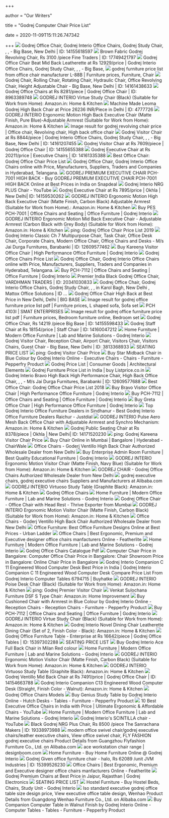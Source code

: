 +++
        
author = "Our Writers"
        
title = "Godrej Computer Chair Price List"
        
date = 2020-11-09T15:11:26.747342
        
+++
[ ![](https://4.imimg.com/data4/HW/GK/MY-3198171/godrej-beat-mid-back-fabric-chair-500x500.jpeg)](https://4.imimg.com/data4/HW/GK/MY-3198171/godrej-beat-mid-back-fabric-chair-500x500.jpeg) Godrej Office Chair, Godrej Interio Office Chairs, Godrej Study Chair,    ,   ,      - Big  Base, New Delhi | ID: 14155618597
[ ![](https://5.imimg.com/data5/HD/MH/MY-2703322/img_0564-250x250.jpeg)](https://5.imimg.com/data5/HD/MH/MY-2703322/img_0564-250x250.jpeg) Brown Fabric Godrej Revolving Chair, Rs 3100 /piece Fine Traders | ID:  17749421797
[ ![](https://4.imimg.com/data4/LG/ND/MY-3198171/godrej-beat-mid-back-leatherette-chair-500x500.jpeg)](https://4.imimg.com/data4/LG/ND/MY-3198171/godrej-beat-mid-back-leatherette-chair-500x500.jpeg) Godrej Office Chair Beat Mid Back Leatherette at Rs 12929/price | Godrej  Interio Office Chairs, Godrej Study Chair,   ,    ,      - Big Base,
[ ![](https://i.pinimg.com/originals/00/31/42/003142a37e24bb9b22b79b2b8314fb22.jpg)](https://i.pinimg.com/originals/00/31/42/003142a37e24bb9b22b79b2b8314fb22.jpg) godrej furniture price list from office chair manufacturer L-88B | Furniture  prices, Furniture, Chair
[ ![](https://5.imimg.com/data5/UY/EY/MY-3198171/godrej-regency-mid-back-chair-500x500.jpeg)](https://5.imimg.com/data5/UY/EY/MY-3198171/godrej-regency-mid-back-chair-500x500.jpeg) Godrej Chair, Rolling Chair, Rotating Chair, Hydraulic Chair, Office  Revolving Chair, Height Adjustable Chair - Big Base, New Delhi | ID:  14161438633
[ ![](https://3.imimg.com/data3/JF/JV/MY-3198171/godrej-arm-chairs-500x500.jpg)](https://3.imimg.com/data3/JF/JV/MY-3198171/godrej-arm-chairs-500x500.jpg) Godrej Office Chairs at Rs 8281/piece | Godrej Office Chair | ID: 8963389748
[ ![](https://images-na.ssl-images-amazon.com/images/I/51U7CY0zQWL._SY879_.jpg)](https://images-na.ssl-images-amazon.com/images/I/51U7CY0zQWL._SY879_.jpg) GODREJ INTERIO Virtue Study Chair (Black) (Suitable for Work from Home):  Amazon.in: Home & Kitchen
[ ![](https://tiimg.tistatic.com/fp/1/004/777/leoma-godrej-high-back-chair-726.jpg)](https://tiimg.tistatic.com/fp/1/004/777/leoma-godrej-high-back-chair-726.jpg) Machine Made Leoma Godrej High Back Chair at Price 26236 INR/Piece in Delhi  | ID: 4777726
[ ![](https://images-na.ssl-images-amazon.com/images/I/61Fux5YhyhL._SY679_.jpg)](https://images-na.ssl-images-amazon.com/images/I/61Fux5YhyhL._SY679_.jpg) GODREJ INTERIO Ergonomic Motion High Back Executive Chair (Matte Finish,  Pure Blue)-Adjustable Armrest (Suitable for Work from Home): Amazon.in:  Home & Kitchen
[ ![](https://i.pinimg.com/originals/7e/d6/e4/7ed6e43b7e01729e5fc13b0c77b3dbf6.jpg)](https://i.pinimg.com/originals/7e/d6/e4/7ed6e43b7e01729e5fc13b0c77b3dbf6.jpg) Image result for godrej revolving chair price | Office chair, Revolving  chair, High back office chair
[ ![](https://5.imimg.com/data5/BV/AL/MY-3198171/godrej-premium-executive-visitor-with-arms-chair-500x500.jpeg)](https://5.imimg.com/data5/BV/AL/MY-3198171/godrej-premium-executive-visitor-with-arms-chair-500x500.jpeg) Godrej Visitor Chair at Rs 8844/piece | Godrej Interio Office Chairs, Godrej  Study Chair,   ,   ,       - Big Base, New Delhi | ID: 14161207455
[ ![](https://4.imimg.com/data4/GR/TB/MY-3198171/godrej-beat-visitor-fabric-chair-500x500.jpeg)](https://4.imimg.com/data4/GR/TB/MY-3198171/godrej-beat-visitor-fabric-chair-500x500.jpeg) Godrej Visitor Chair at Rs 7609/piece | Godrej Office Chair | ID:  14155655388
[ ![](https://5.imimg.com/data5/BV/YR/MY-3198171/godrej-premium-executive-very-high-back-chair-500x500.jpeg)](https://5.imimg.com/data5/BV/YR/MY-3198171/godrej-premium-executive-very-high-back-chair-500x500.jpeg) Godrej Executive Chair at Rs 20211/price | Executive Chairs | ID:  14161335388
[ ![](https://4.imimg.com/data4/QH/QY/MY-3716605/godrej-mesh-back-chair-250x250.jpg)](https://4.imimg.com/data4/QH/QY/MY-3716605/godrej-mesh-back-chair-250x250.jpg) Best Office Chair: Godrej Office Chair Price List
[ ![](https://5.imimg.com/data5/RH/WI/GLADMIN-2/godrej-office-chair-500x500.jpg)](https://5.imimg.com/data5/RH/WI/GLADMIN-2/godrej-office-chair-500x500.jpg) Godrej Office Chair, Godrej Interio Office Chairs online with Price,  Manufacturers, Suppliers, Traders and Companies in Hyderabad, Telangana.
[ ![](https://n1.sdlcdn.com/imgs/i/j/a/GODREJ-PREMIUM-EXECUTIVE-CHAIR-PCH-SDL992890844-1-17b27.png)](https://n1.sdlcdn.com/imgs/i/j/a/GODREJ-PREMIUM-EXECUTIVE-CHAIR-PCH-SDL992890844-1-17b27.png) GODREJ PREMIUM EXECUTIVE CHAIR PCH-7001 HIGH BACK - Buy GODREJ PREMIUM  EXECUTIVE CHAIR PCH-7001 HIGH BACK Online at Best Prices in India on  Snapdeal
[ ![](https://i.ytimg.com/vi/oi2HdAV4sgA/maxresdefault.jpg)](https://i.ytimg.com/vi/oi2HdAV4sgA/maxresdefault.jpg) Godrej Interio NRG PLUS Chair - YouTube
[ ![](https://5.imimg.com/data5/VC/PC/MY-3198171/godrej-oxbo-mid-back-chair-500x500.jpeg)](https://5.imimg.com/data5/VC/PC/MY-3198171/godrej-oxbo-mid-back-chair-500x500.jpeg) Godrej Executive Chair at Rs 7895/price | Okhla | New Delhi| ID: 14159530262
[ ![](https://images-na.ssl-images-amazon.com/images/I/61xpq5v9CWL._SY679_.jpg)](https://images-na.ssl-images-amazon.com/images/I/61xpq5v9CWL._SY679_.jpg) GODREJ INTERIO Ergonomic Motion High Back Executive Chair (Matte Finish,  Carbon Black) Adjustable Armrest (Suitable for Work from Home).: Amazon.in:  Home & Kitchen
[ ![](http://b2b.godrejinterio.com/godrejInterio/ProductImages/PCH-7001_large.jpg)](http://b2b.godrejinterio.com/godrejInterio/ProductImages/PCH-7001_large.jpg) Buy PES PCH-7001 | Office Chairs and Seating | Office Furniture | Godrej  Interio
[ ![](https://images-na.ssl-images-amazon.com/images/I/513weN9n45L._SY679_.jpg)](https://images-na.ssl-images-amazon.com/images/I/513weN9n45L._SY679_.jpg) GODREJ INTERIO Ergonomic Motion Mid Back Executive Chair - Adjustable  Armrest (Carbon Black with Grey Body) (Suitable for Work from Home):  Amazon.in: Home & Kitchen
[ ![](https://5.imimg.com/data5/BH/EU/MY-3198171/godrej-diva-revolving-low-back-500x500.jpeg)](https://5.imimg.com/data5/BH/EU/MY-3198171/godrej-diva-revolving-low-back-500x500.jpeg) ping: Godrej Office Chair Price List 2019
[ ![](https://4.imimg.com/data4/LO/DU/GLADMIN-23016178/quickquotes-images_main-godrej_interio_classic_ch_7_multipurpose_chair_10367039_0-500x500.jpg)](https://4.imimg.com/data4/LO/DU/GLADMIN-23016178/quickquotes-images_main-godrej_interio_classic_ch_7_multipurpose_chair_10367039_0-500x500.jpg) Godrej Interio Classic Ch 7 Multipurpose Chair, Task Chair, Office Desk  Chair, Corporate Chairs, Modern Office Chair, Office Chairs and Desks - M/s  Jai Durga Furnitures, Barabanki | ID: 12609577462
[ ![](http://b2b.godrejinterio.com/Godrejinterio/ProductImages/Kareena-Visitor_sm.jpg)](http://b2b.godrejinterio.com/Godrejinterio/ProductImages/Kareena-Visitor_sm.jpg) Buy Kareena Visitor Office Chair | High Performance Office Furniture |  Godrej Interio
[ ![](https://lh5.googleusercontent.com/proxy/Iy9NX6WXGIdOgeMIq_-xiQSClEIRq8QCWtyhuJpBGRp2Olzfh9OJjBjkQGzKK-d2ExLLl-v_QSEPLmE5wwQybXkBq3pCuRBrTf4okfc-ux9XhglN6yNfmnjiKzHbYD6H3nmctdFDkwov3UC9FgVLQsQYj-eIiAQB3pJr4rVGB2CIZ4aMadI8OAG0Fh8T7WcpM5eOoKQhaylRpV2D77m0nbpWn7gU-wmdP96kq8Y7R3b_YFKgLa4n9Y6jf0TWHzyP=w1200-h630-p-k-no-nu)](https://lh5.googleusercontent.com/proxy/Iy9NX6WXGIdOgeMIq_-xiQSClEIRq8QCWtyhuJpBGRp2Olzfh9OJjBjkQGzKK-d2ExLLl-v_QSEPLmE5wwQybXkBq3pCuRBrTf4okfc-ux9XhglN6yNfmnjiKzHbYD6H3nmctdFDkwov3UC9FgVLQsQYj-eIiAQB3pJr4rVGB2CIZ4aMadI8OAG0Fh8T7WcpM5eOoKQhaylRpV2D77m0nbpWn7gU-wmdP96kq8Y7R3b_YFKgLa4n9Y6jf0TWHzyP=w1200-h630-p-k-no-nu) Godrej Office Chairs Price List
[ ![](https://5.imimg.com/data5/IB/KC/MY-2181276/black-executive-high-back-chair-250x250.jpg)](https://5.imimg.com/data5/IB/KC/MY-2181276/black-executive-high-back-chair-250x250.jpg) Godrej Office Chair, Godrej Interio Office Chairs online with Price,  Manufacturers, Suppliers, Traders and Companies in Hyderabad, Telangana.
[ ![](http://www.godrejlocks.com/GodrejInterio/ProductImages/PCH-7112_sm.jpg)](http://www.godrejlocks.com/GodrejInterio/ProductImages/PCH-7112_sm.jpg) Buy PCH-7112 | Office Chairs and Seating | Office Furniture | Godrej Interio
[ ![](https://5.imimg.com/data5/PI/BL/MY-3941570/godrej-office-chair-500x500.jpg)](https://5.imimg.com/data5/PI/BL/MY-3941570/godrej-office-chair-500x500.jpg) Premier India Black Godrej Office Chair, VARDHMAN TRADERS | ID: 20341030833
[ ![](https://4.imimg.com/data4/EI/QQ/MY-9474161/godrej-office-chair-250x250.jpg)](https://4.imimg.com/data4/EI/QQ/MY-9474161/godrej-office-chair-250x250.jpg) Godrej Office Chair, Godrej Interio Office Chairs, Godrej Study Chair,    ,   ,      in Karol  Bagh, New Delhi , Mattox Office Solutions | ID ...
[ ![](https://tiimg.tistatic.com/fp/2/002/003/godrej-office-chair-high-back-128.jpg)](https://tiimg.tistatic.com/fp/2/002/003/godrej-office-chair-high-back-128.jpg) Godrej Office Chair High Back at Best Price in New Delhi, Delhi | BIG BASE
[ ![](https://i.pinimg.com/236x/21/57/a4/2157a403b0b2acde7163973160b64168.jpg)](https://i.pinimg.com/236x/21/57/a4/2157a403b0b2acde7163973160b64168.jpg) Image result for godrej office furniture price list pdf | Furniture prices,  L shaped sofa, Sofa set
[ ![](https://smatenterprises.com/wp-content/uploads/2019/01/PCH-4103I-1.jpg)](https://smatenterprises.com/wp-content/uploads/2019/01/PCH-4103I-1.jpg) PCH 4103I | SMAT ENTERPRISES
[ ![](https://i.pinimg.com/564x/9d/35/55/9d3555041dd56a751c0dc878410118da.jpg)](https://i.pinimg.com/564x/9d/35/55/9d3555041dd56a751c0dc878410118da.jpg) Image result for godrej office furniture price list pdf | Furniture prices,  Bedroom furniture online, Bedroom set
[ ![](https://4.imimg.com/data4/TI/TX/MY-3198171/godrej-500x500.jpeg)](https://4.imimg.com/data4/TI/TX/MY-3198171/godrej-500x500.jpeg) Godrej Office Chair, Rs 14219 /piece Big Base | ID: 14155598433
[ ![](https://5.imimg.com/data5/VQ/EB/MY-3198171/godrej-regency-high-back-chair-500x500.jpeg)](https://5.imimg.com/data5/VQ/EB/MY-3198171/godrej-regency-high-back-chair-500x500.jpeg) Godrej Staff Chair at Rs 18154/price | Staff Chair | ID: 14160047212
[ ![](http://www.godrejappliances.com/godrejInterio/ProductImages/1007_prod_sm.jpg)](http://www.godrejappliances.com/godrejInterio/ProductImages/1007_prod_sm.jpg) Home Furniture | Modern Office Furniture | Lab and Marine Solutions - Godrej  Interio
[ ![](https://5.imimg.com/data5/VO/UY/MY-3198171/godrej-visitor-chair-500x500.jpg)](https://5.imimg.com/data5/VO/UY/MY-3198171/godrej-visitor-chair-500x500.jpg) Godrej Visitor Chair, Reception Chair, Airport Chair, Visitors Chair,  Visitors Chairs, Guest Chair - Big Base, New Delhi | ID: 3813368933
[ ![](x-raw-image:///c559b27579f004029d8ebfc110f9dd632b7ded96e74f704dba9b2d546d178fe6)](x-raw-image:///c559b27579f004029d8ebfc110f9dd632b7ded96e74f704dba9b2d546d178fe6) SEATING PRICE LIST
[ ![](http://www.arbour.in/image/cache/catalog/Camera%20Images%2016%20jan%2018/Mesh%20chair%20with%20adjustable%20handle%20view%202-600x600.jpg)](http://www.arbour.in/image/cache/catalog/Camera%20Images%2016%20jan%2018/Mesh%20chair%20with%20adjustable%20handle%20view%202-600x600.jpg) ping: Godrej Visitor Chair Price
[ ![](https://ii1.pepperfry.com/media/catalog/product/s/t/800x880/star-midback--in-blue-colour--by-godrej-star-midback--in-blue-colour--by-godrej-eugipi.jpg)](https://ii1.pepperfry.com/media/catalog/product/s/t/800x880/star-midback--in-blue-colour--by-godrej-star-midback--in-blue-colour--by-godrej-eugipi.jpg) Buy Star Midback Chair in Blue Colour by Godrej Interio Online - Executive  Chairs - Chairs - Furniture - Pepperfry Product
[ ![](https://imgv2-2-f.scribdassets.com/img/document/125489101/original/c091eb303b/1603098225?v=1)](https://imgv2-2-f.scribdassets.com/img/document/125489101/original/c091eb303b/1603098225?v=1) Godrej Price List | Consumer Goods | Architectural Elements
[ ![](https://listprice.co.in/wp-content/uploads/2017/12/Godrej-furniture.png)](https://listprice.co.in/wp-content/uploads/2017/12/Godrej-furniture.png) Godrej Furniture Price List in India | buy Listprice.co.in
[ ![](https://4.imimg.com/data4/PI/KW/GLADMIN-23016178/quickquotes-images_main-godrej_interio_bravo_high_back_high_performance_chair_10367007_0-500x500.jpg)](https://4.imimg.com/data4/PI/KW/GLADMIN-23016178/quickquotes-images_main-godrej_interio_bravo_high_back_high_performance_chair_10367007_0-500x500.jpg) Godrej Interio Bravo High Back High Performance Chair, High Back Office  Chair,   ,   ,     - M/s Jai Durga  Furnitures, Barabanki | ID: 12609577688
[ ![](https://lh5.googleusercontent.com/proxy/-sZ6lyv-OQTWG3u0efRZWrgsK4rV0VJccfjhheJg26bEKBTrwU6zF1K9GcNWDR4YQYO77NVBQ2mBOwXlWGtan9B6OZN5wxnhZ5YybchsNc5a8LNfMA=s0-d)](https://lh5.googleusercontent.com/proxy/-sZ6lyv-OQTWG3u0efRZWrgsK4rV0VJccfjhheJg26bEKBTrwU6zF1K9GcNWDR4YQYO77NVBQ2mBOwXlWGtan9B6OZN5wxnhZ5YybchsNc5a8LNfMA=s0-d) Best Office Chair: Godrej Office Chair Price List 2018
[ ![](http://www.healthseating.in/Godrejinterio/ProductImages/bravoVisitor.jpg)](http://www.healthseating.in/Godrejinterio/ProductImages/bravoVisitor.jpg) Buy Bravo Visitor Office Chair | High Performance Office Furniture | Godrej  Interio
[ ![](http://www.godrejlocks.com/GodrejInterio/ProductImages/Thumbnail/Pch9003large.jpg)](http://www.godrejlocks.com/GodrejInterio/ProductImages/Thumbnail/Pch9003large.jpg) Buy PCH-7112 | Office Chairs and Seating | Office Furniture | Godrej Interio
[ ![](http://www.godrejmhe.in/GodrejInterio/ProductImages/Greta-L01.jpg)](http://www.godrejmhe.in/GodrejInterio/ProductImages/Greta-L01.jpg) Buy Greta Office Chair | High Performance Office Furniture | Godrej Interio
[ ![](https://content.jdmagicbox.com/comp/raichur/k5/9999p8532.8532.120313122528.r2k5/catalogue/bharath-furniture-raichur-2c2mo.jpg)](https://content.jdmagicbox.com/comp/raichur/k5/9999p8532.8532.120313122528.r2k5/catalogue/bharath-furniture-raichur-2c2mo.jpg) Top Godrej Interio Office Furniture Dealers in Sindhanur - Best Godrej  Interio Office Furniture Dealers Raichur - Justdial
[ ![](https://images-na.ssl-images-amazon.com/images/I/51onSZGZtoL._SX425_.jpg)](https://images-na.ssl-images-amazon.com/images/I/51onSZGZtoL._SX425_.jpg) GODREJ INTERIO Pulse Aero Mesh Back Office Chair with Adjustable Armrest  and Synchro Mechanism: Amazon.in: Home & Kitchen
[ ![](https://5.imimg.com/data5/WA/HE/MY-3198171/godrej-public-seating-chair-500x500.jpg)](https://5.imimg.com/data5/WA/HE/MY-3198171/godrej-public-seating-chair-500x500.jpg) Godrej Public Seating Chair at Rs 8378/piece | Okhla | New Delhi| ID:  14171520230
[ ![](https://docplayer.net/docs-images/66/54852796/images/41-1.jpg)](https://docplayer.net/docs-images/66/54852796/images/41-1.jpg) ping: Godrej Kareena Visitor Chair Price
[ ![](https://chairwale.com/admin/big1/3021_Cherry_H_Back_Z.jpg)](https://chairwale.com/admin/big1/3021_Cherry_H_Back_Z.jpg) Buy Chair Online in Mumbai | Bangalore | Hyderabad - ChairWale
[ ![](https://4.imimg.com/data4/BC/RD/MY-9474161/godrej-work-station-chair-500x500.jpg)](https://4.imimg.com/data4/BC/RD/MY-9474161/godrej-work-station-chair-500x500.jpg) Office Chairs - Goderj Ventillo High Back Chair Authorized Wholesale Dealer  from New Delhi
[ ![](http://www.godrejlocks.com/godrejInterio/ProductImages/LargeImages/enterprise_big1.jpg)](http://www.godrejlocks.com/godrejInterio/ProductImages/LargeImages/enterprise_big1.jpg) Buy Enterprise Admin Room Furniture | Best Quality Educational Furniture |  Godrej Interio
[ ![](https://images-na.ssl-images-amazon.com/images/I/61r8KxzVDKL._SY679_.jpg)](https://images-na.ssl-images-amazon.com/images/I/61r8KxzVDKL._SY679_.jpg) GODREJ INTERIO Ergonomic Motion Visitor Chair (Matte Finish, Navy Blue)  (Suitable for Work from Home): Amazon.in: Home & Kitchen
[ ![](https://3.imimg.com/data3/GN/FB/MY-3198171/godrej-chair-kareena-mid-back-500x500.jpg)](https://3.imimg.com/data3/GN/FB/MY-3198171/godrej-chair-kareena-mid-back-500x500.jpg) GODREJ CHAIR - Godrej Office Chairs Authorized Wholesale Dealer from New  Delhi
[ ![](https://s.alicdn.com/@sc01/kf/HTB1_VMbJXuWBuNjSszbq6AS7FXar.jpg_300x300.jpg)](https://s.alicdn.com/@sc01/kf/HTB1_VMbJXuWBuNjSszbq6AS7FXar.jpg_300x300.jpg) godrej executive chairs, godrej executive chairs Suppliers and  Manufacturers at Alibaba.com
[ ![](https://images-na.ssl-images-amazon.com/images/I/51UcPfmn0%2BL._SL1500_.jpg)](https://images-na.ssl-images-amazon.com/images/I/51UcPfmn0%2BL._SL1500_.jpg) GODREJ INTERIO Virtuoso Study Table (Graphite Black): Amazon.in: Home &  Kitchen
[ ![](https://i1.ppfry.com/media/catalog/product/w/a/800x880/waffle-st-bk---sil-cloud-u-s---arm-by-godrej-waffle-st-bk---sil-cloud-u-s---arm-by-godrej-m7cnts.jpg)](https://i1.ppfry.com/media/catalog/product/w/a/800x880/waffle-st-bk---sil-cloud-u-s---arm-by-godrej-waffle-st-bk---sil-cloud-u-s---arm-by-godrej-m7cnts.jpg) Godrej Office Chairs
[ ![](http://www.godrejandboyce.com/GodrejInterio/ProductImages/S1070--S1071_big.jpg)](http://www.godrejandboyce.com/GodrejInterio/ProductImages/S1070--S1071_big.jpg) Home Furniture | Modern Office Furniture | Lab and Marine Solutions - Godrej  Interio
[ ![](https://5.imimg.com/data5/JT/DA/DL/SELLER-3769111/office-chair-with-coat-hanger-thrive-500x500.jpg)](https://5.imimg.com/data5/JT/DA/DL/SELLER-3769111/office-chair-with-coat-hanger-thrive-500x500.jpg) Godrej Office Chair - Office Chair with Head Rest - Thrive Exporter from  Mumbai
[ ![](https://images-na.ssl-images-amazon.com/images/I/61r3StsW1TL._SL1499_.jpg)](https://images-na.ssl-images-amazon.com/images/I/61r3StsW1TL._SL1499_.jpg) GODREJ INTERIO Ergonomic Motion Visitor Chair (Matte Finish, Carbon Black)  (Suitable for Work from Home): Amazon.in: Home & Kitchen
[ ![](https://4.imimg.com/data4/UX/LS/MY-9474161/godrej-multi-task-chair-500x500.jpg)](https://4.imimg.com/data4/UX/LS/MY-9474161/godrej-multi-task-chair-500x500.jpg) Office Chairs - Goderj Ventillo High Back Chair Authorized Wholesale Dealer  from New Delhi
[ ![](https://www.ulcdn.net/opt/www.ulcdn.net/images/taxon_images/taxon/13057/taxon_col_3/Artboard_2.png)](https://www.ulcdn.net/opt/www.ulcdn.net/images/taxon_images/taxon/13057/taxon_col_3/Artboard_2.png) Office Furniture: Best Office Furniture Designs Online at Best Prices -  Urban Ladder
[ ![](https://www.featherlitefurniture.com/drupal/sites/default/files/products/helix1.jpg)](https://www.featherlitefurniture.com/drupal/sites/default/files/products/helix1.jpg) Office Chairs | Best Ergonomic, Premium and Executive designer office chairs  manfacturers Online - Featherlite
[ ![](http://b2b.godrejinterio.com/GodrejInterio/ProductImages/cignus-1.jpg)](http://b2b.godrejinterio.com/GodrejInterio/ProductImages/cignus-1.jpg) Home Furniture | Modern Office Furniture | Lab and Marine Solutions - Godrej  Interio
[ ![](https://imgv2-2-f.scribdassets.com/img/document/86078813/149x198/7715eb9ec0/1430204225?v=1)](https://imgv2-2-f.scribdassets.com/img/document/86078813/149x198/7715eb9ec0/1430204225?v=1) Godrej Office Chairs Catalogue Pdf
[ ![](http://www.chairdekho.com/admin/thumbnail/8024_Olive_H_Thumbnail.jpg)](http://www.chairdekho.com/admin/thumbnail/8024_Olive_H_Thumbnail.jpg) Computer Chair Price in Bangalore: Computer Office Chair Price in  Bangalore: Chair Showroom Price in Bangalore: Online Chair Price in  Bangalore
[ ![](https://rukminim1.flixcart.com/image/300/300/computer-table/d/p/j/companion-c11-particle-board-godrej-interio-honey-original-imaekssrahe64hfh.jpeg?q=90)](https://rukminim1.flixcart.com/image/300/300/computer-table/d/p/j/companion-c11-particle-board-godrej-interio-honey-original-imaekssrahe64hfh.jpeg?q=90) Godrej Interio Companion C 11 Engineered Wood Computer Desk Best Price in  India | Godrej Interio Companion C 11 Engineered Wood Computer Desk Compare Price  List From Godrej Interio Computer Tables 6794715 | Buyhatke
[ ![](https://m.media-amazon.com/images/I/51NJ5OmUm5L._AC_UL400_.jpg)](https://m.media-amazon.com/images/I/51NJ5OmUm5L._AC_UL400_.jpg) GODREJ INTERIO Poise Desk Chair (Black) (Suitable for Work from Home):  Amazon.in: Home & Kitchen
[ ![](https://www.cmmarena.com/image/cache/ABC/goderj/111978/mar-262x262.JPG)](https://www.cmmarena.com/image/cache/ABC/goderj/111978/mar-262x262.JPG) ping: Godrej Premier Visitor Chair
[ ![](https://images-na.ssl-images-amazon.com/images/I/51s2Ih53d3L._SL1100_.jpg)](https://images-na.ssl-images-amazon.com/images/I/51s2Ih53d3L._SL1100_.jpg) Venkat Sulochana Furniture DSF S Type Chair: Amazon.in: Home Improvement
[ ![](https://ii1.pepperfry.com/media/catalog/product/c/u/800x880/cushioned-chair-with-armrest--in-blue-colour--by-godrej-cushioned-chair-with-armrest--in-blue-colour-5rhk4g.jpg)](https://ii1.pepperfry.com/media/catalog/product/c/u/800x880/cushioned-chair-with-armrest--in-blue-colour--by-godrej-cushioned-chair-with-armrest--in-blue-colour-5rhk4g.jpg) Buy Cushioned Chair with Armrest in Blue Colour by Godrej Interio Online -  Reception Chairs - Reception Chairs - Furniture - Pepperfry Product
[ ![](http://www.godrejlocks.com/GodrejInterio/ProductImages/Thumbnail/Premier_large.jpg)](http://www.godrejlocks.com/GodrejInterio/ProductImages/Thumbnail/Premier_large.jpg) Buy PCH-7112 | Office Chairs and Seating | Office Furniture | Godrej Interio
[ ![](https://m.media-amazon.com/images/I/81sHeYZD3ZL._AC_UL400_.jpg)](https://m.media-amazon.com/images/I/81sHeYZD3ZL._AC_UL400_.jpg) GODREJ INTERIO Virtue Study Chair (Black) (Suitable for Work from Home):  Amazon.in: Home & Kitchen
[ ![](https://images-na.ssl-images-amazon.com/images/I/21sFcuptE-L.jpg)](https://images-na.ssl-images-amazon.com/images/I/21sFcuptE-L.jpg) Godrej Interio Novel Dining Chair Leatherette Dining Chair (Set of 2,  Finish Color - Black): Amazon.in: Home & Kitchen
[ ![](https://4.imimg.com/data4/RR/SW/ANDROID-21098575/product-500x500.jpeg)](https://4.imimg.com/data4/RR/SW/ANDROID-21098575/product-500x500.jpeg) Godrej Office Furniture Table - Enterprise at Rs 16642/piece | Godrej Office  Tables | ID: 15397302288
[ ![](x-raw-image:///dbf7945aa1cdd7ee76e21763067850b4a47d19221d4a0911b211a7604ed211cf)](x-raw-image:///dbf7945aa1cdd7ee76e21763067850b4a47d19221d4a0911b211a7604ed211cf) SEATING PRICE LIST
[ ![](https://www.godrejinterio.com/imagestore/B2C/56101522SD00144/56101522SD00144_1_803x602.png)](https://www.godrejinterio.com/imagestore/B2C/56101522SD00144/56101522SD00144_1_803x602.png) Buy Godrej Interio Ace Full Back Chair in Milan Red colour
[ ![](http://b2b.godrejinterio.com/godrejInterio/ProductImages/PCH-7102R_sm.jpg)](http://b2b.godrejinterio.com/godrejInterio/ProductImages/PCH-7102R_sm.jpg) Home Furniture | Modern Office Furniture | Lab and Marine Solutions - Godrej  Interio
[ ![](https://images-na.ssl-images-amazon.com/images/I/615T7XBpTsL._SY679_.jpg)](https://images-na.ssl-images-amazon.com/images/I/615T7XBpTsL._SY679_.jpg) GODREJ INTERIO Ergonomic Motion Visitor Chair (Matte Finish, Carbon Black)  (Suitable for Work from Home): Amazon.in: Home & Kitchen
[ ![](https://images-na.ssl-images-amazon.com/images/I/51CRxfWsI5L._SL1500_.jpg)](https://images-na.ssl-images-amazon.com/images/I/51CRxfWsI5L._SL1500_.jpg) GODREJ INTERIO Virtuoso Study Table (Graphite Black): Amazon.in: Home &  Kitchen
[ ![](https://4.imimg.com/data4/IX/EP/MY-3198171/godrej-ventillo-mid-back-chair-500x500.jpeg)](https://4.imimg.com/data4/IX/EP/MY-3198171/godrej-ventillo-mid-back-chair-500x500.jpeg) Godrej Ventillo Mid Back Chair at Rs 7491/price | Godrej Office Chair | ID:  14154663788
[ ![](https://images-na.ssl-images-amazon.com/images/I/71ugEw0WNDL._SL1440_.jpg)](https://images-na.ssl-images-amazon.com/images/I/71ugEw0WNDL._SL1440_.jpg) Godrej Interio Companion C13 Engineered Wood Computer Desk (Straight,  Finish Color - Walnut): Amazon.in: Home & Kitchen
[ ![](http://www.bombayharbor.com/productImage/0367114001204528718/Executive_Chairs.JPG)](http://www.bombayharbor.com/productImage/0367114001204528718/Executive_Chairs.JPG) Godrej Office Chairs Models
[ ![](https://ii1.pepperfry.com/media/catalog/product/g/e/1100x1210/genius-study-table-by-godrej-interio-genius-study-table-by-godrej-interio-mmgio2.jpg)](https://ii1.pepperfry.com/media/catalog/product/g/e/1100x1210/genius-study-table-by-godrej-interio-genius-study-table-by-godrej-interio-mmgio2.jpg) Buy Genius Study Table by Godrej Interio Online - Hutch Desks - Tables -  Furniture - Pepperfry Product
[ ![](https://i.ytimg.com/vi/B9LKS5ZdFzQ/maxresdefault.jpg)](https://i.ytimg.com/vi/B9LKS5ZdFzQ/maxresdefault.jpg) 10 Best Executive Office Chairs in India with Price | Ultimate Ergonomic &  Affordable Chairs - YouTube
[ ![](http://b2b.godrejinterio.com/godrejinterio/ProductImages/T8-sm.jpg)](http://b2b.godrejinterio.com/godrejinterio/ProductImages/T8-sm.jpg) Home Furniture | Modern Office Furniture | Lab and Marine Solutions - Godrej  Interio
[ ![](https://i.ytimg.com/vi/ArB6v71cMl8/maxresdefault.jpg)](https://i.ytimg.com/vi/ArB6v71cMl8/maxresdefault.jpg) Godrej Interio's SCINTILLA chair - YouTube
[ ![](https://5.imimg.com/data5/SH/NG/MY-3243379/godrej-nrg-plus-chair-500x500.jpg)](https://5.imimg.com/data5/SH/NG/MY-3243379/godrej-nrg-plus-chair-500x500.jpg) Black Godrej NRG Plus Chair, Rs 8500 /piece The Sanrachana Makers | ID:  19338973988
[ ![](https://sc02.alicdn.com/kf/HTB1g6I2hXooBKNjSZPhq6A2CXXax/200558462/HTB1g6I2hXooBKNjSZPhq6A2CXXax.jpg)](https://sc02.alicdn.com/kf/HTB1g6I2hXooBKNjSZPhq6A2CXXax/200558462/HTB1g6I2hXooBKNjSZPhq6A2CXXax.jpg) modern office swivel chair/godrej executive chairs/leather executive chairs,  View office swivel chair, FLY FASHION godrej executive chairs Product  Details from Guangzhou Flyfashion Furniture Co., Ltd. on Alibaba.com
[ ![](https://www.designboom.com/wp-content/compsub/370788/2013-02-27/img_1_1361955500_13264068d108c6901b3592ea654fcd57.jpg)](https://www.designboom.com/wp-content/compsub/370788/2013-02-27/img_1_1361955500_13264068d108c6901b3592ea654fcd57.jpg) ace workstation chair range | designboom.com
[ ![](https://www.godrejinterio.com/imagestore/B2C/56101522SD02001/56101522SD02001_01_500x500.png)](https://www.godrejinterio.com/imagestore/B2C/56101522SD02001/56101522SD02001_01_500x500.png) Home Furniture - Buy Home Furniture Online @ Godrej Interio
[ ![](https://4.imimg.com/data4/OE/BH/ANDROID-21098575/product-500x500.jpeg)](https://4.imimg.com/data4/OE/BH/ANDROID-21098575/product-500x500.jpeg) Godrej Given office furniture chair - halo, Rs 62089 /unit JVM Industries |  ID: 15399526230
[ ![](https://www.featherlitefurniture.com/drupal/sites/default/files/products/C1P02-01.jpg)](https://www.featherlitefurniture.com/drupal/sites/default/files/products/C1P02-01.jpg) Office Chairs | Best Ergonomic, Premium and Executive designer office chairs  manfacturers Online - Featherlite
[ ![](https://tiimg.tistatic.com/fp/1/004/668/godrej-premium-chairs-236.jpg)](https://tiimg.tistatic.com/fp/1/004/668/godrej-premium-chairs-236.jpg) Godrej Premium Chairs at Best Price in Jaipur, Rajasthan | Godrej  Electronics
[ ![](x-raw-image:///7b4afe3b84af5faf73730dbbdd5e3509e707df18095906c989e0cfdaf8a1538d)](x-raw-image:///7b4afe3b84af5faf73730dbbdd5e3509e707df18095906c989e0cfdaf8a1538d) SEATING PRICE LIST
[ ![](http://b2b.godrejinterio.com/GodrejInterio/ProductImages/1004_L.jpg)](http://b2b.godrejinterio.com/GodrejInterio/ProductImages/1004_L.jpg) Hostel Furniture - Buy Hostel Beds, Chairs, Study Unit - Godrej Interio
[ ![](http://sc02.alicdn.com/kf/HTB1ALzxXMaTBuNjSszfq6xgfpXaw.jpg)](http://sc02.alicdn.com/kf/HTB1ALzxXMaTBuNjSszfq6xgfpXaw.jpg) Iso standard executive godrej office table size design price, View  executive office table design, Wenhao Product Details from Guangdong Wenhao  Furniture Co., Ltd. on Alibaba.com
[ ![](https://ii1.pepperfry.com/media/catalog/product/c/o/568x625/companion-computer-table-in-walnut-finish-by-godrej-interio-companion-computer-table-in-walnut-finis-bdcwpb.jpg)](https://ii1.pepperfry.com/media/catalog/product/c/o/568x625/companion-computer-table-in-walnut-finish-by-godrej-interio-companion-computer-table-in-walnut-finis-bdcwpb.jpg) Buy Companion Computer Table in Walnut Finish by Godrej Interio Online -  Computer Tables - Tables - Furniture - Pepperfry Product

